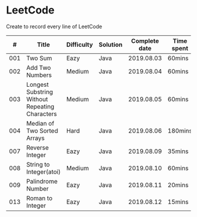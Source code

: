 # LeetCode
Create to record every line of LeetCode

|#|Title|Difficulty|Solution|Complete date|Time spent|
|--|--------------|----|----|------|----|
|001|Two Sum|Eazy|Java|2019.08.03|60mins|
|002|Add Two Numbers|Medium|Java|2019.08.04|60mins|
|003|Longest Substring Without Repeating Characters|Medium|Java|2019.08.05|60mins|
|004|Median of Two Sorted Arrays|Hard|Java|2019.08.06|180mins|
|007|Reverse Integer|Eazy|Java|2019.08.09|35mins|
|008|String to Integer(atoi)|Medium|Java|2019.08.10|60mins|
|009|Palindrome Number|Eazy|Java|2019.08.11|20mins|
|013|Roman to Integer|Eazy|Java|2019.08.12|15mins|
